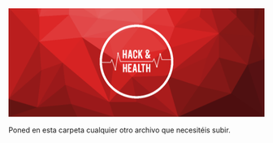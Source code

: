 <img src="../../images/hachandhealth_banner.png" alt="" style="width:;"/>

Poned en esta carpeta cualquier otro archivo que necesitéis subir.

